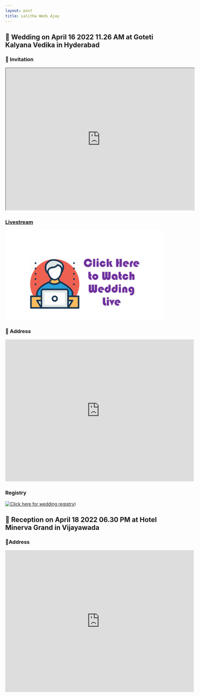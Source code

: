```yaml
---
layout: post
title: Lalitha Weds Ajay
---
```


## 👫 Wedding on April 16 2022 11.26 AM at Goteti Kalyana Vedika in Hyderabad

### 📄 Invitation

<iframe width="600" height="450" src="https://www.youtube.com/embed/FDPC6TrXuFk?playlist=FDPC6TrXuFk&autoplay=1&loop=1">
</iframe>

### [Livestream](https://globallivetelecast.com/lalithawedsajay)

[![Click here to watch live](../public/watch-live.jpg)](https://globallivetelecast.com/lalithawedsajay)

### 📍 Address

<iframe src="https://www.google.com/maps/embed?pb=!1m18!1m12!1m3!1d3808.0635747007!2d78.5609956!3d17.360673599999995!2m3!1f0!2f0!3f0!3m2!1i1024!2i768!4f13.1!3m3!1m2!1s0x3bcb98b5dd1112e7%3A0x2382597fc467b40f!2sGoteti%20Kalyana%20Vedika!5e0!3m2!1sen!2sin!4v1649496188302!5m2!1sen!2sin" width="600" height="450" style="border:0;" allowfullscreen="" loading="lazy" referrerpolicy="no-referrer-when-downgrade"></iframe>

### Registry

[![Click here for wedding registry](../public/wedding-registry.jpg.jpg)](https://www.amazon.com/wedding/share/lalitha-weds-ajay))

## 👫 Reception on April 18 2022 06.30 PM at Hotel Minerva Grand in Vijayawada

### 📍Address

<iframe src="https://www.google.com/maps/embed?pb=!1m18!1m12!1m3!1d3825.4712722176205!2d80.64115051744383!3d16.5022889!2m3!1f0!2f0!3f0!3m2!1i1024!2i768!4f13.1!3m3!1m2!1s0x3a35faafe4ec2987%3A0xb5f238e1fa9fd316!2sHotel%20Minerva%20Grand%20Vijayawada!5e0!3m2!1sen!2sin!4v1649501262242!5m2!1sen!2sin" width="600" height="450" style="border:0;" allowfullscreen="" loading="lazy" referrerpolicy="no-referrer-when-downgrade"></iframe>
